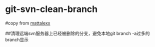 # git-svn-clean-branch
#copy from [mattalexx](https://gist.github.com/mattalexx/580fabd9f7e18e81a0570043022b02e9)

##清理远端svn服务器上已经被删除的分支，避免本地git branch -a过多的branch显示
